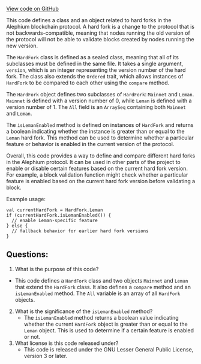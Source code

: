 [View code on GitHub](https://github.com/alephium/alephium/protocol/src/main/scala/org/alephium/protocol/model/HardFork.scala)

This code defines a class and an object related to hard forks in the Alephium blockchain protocol. A hard fork is a change to the protocol that is not backwards-compatible, meaning that nodes running the old version of the protocol will not be able to validate blocks created by nodes running the new version. 

The `HardFork` class is defined as a sealed class, meaning that all of its subclasses must be defined in the same file. It takes a single argument, `version`, which is an integer representing the version number of the hard fork. The class also extends the `Ordered` trait, which allows instances of `HardFork` to be compared to each other using the `compare` method. 

The `HardFork` object defines two subclasses of `HardFork`: `Mainnet` and `Leman`. `Mainnet` is defined with a version number of 0, while `Leman` is defined with a version number of 1. The `All` field is an `ArraySeq` containing both `Mainnet` and `Leman`. 

The `isLemanEnabled` method is defined on instances of `HardFork` and returns a boolean indicating whether the instance is greater than or equal to the `Leman` hard fork. This method can be used to determine whether a particular feature or behavior is enabled in the current version of the protocol. 

Overall, this code provides a way to define and compare different hard forks in the Alephium protocol. It can be used in other parts of the project to enable or disable certain features based on the current hard fork version. For example, a block validation function might check whether a particular feature is enabled based on the current hard fork version before validating a block. 

Example usage:
```
val currentHardFork = HardFork.Leman
if (currentHardFork.isLemanEnabled()) {
  // enable Leman-specific feature
} else {
  // fallback behavior for earlier hard fork versions
}
```
## Questions: 
 1. What is the purpose of this code?
   - This code defines a `HardFork` class and two objects `Mainnet` and `Leman` that extend the `HardFork` class. It also defines a `compare` method and an `isLemanEnabled` method. The `All` variable is an array of all `HardFork` objects.
2. What is the significance of the `isLemanEnabled` method?
   - The `isLemanEnabled` method returns a boolean value indicating whether the current `HardFork` object is greater than or equal to the `Leman` object. This is used to determine if a certain feature is enabled or not.
3. What license is this code released under?
   - This code is released under the GNU Lesser General Public License, version 3 or later.